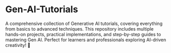# Gen-AI-Tutorials
A comprehensive collection of Generative AI tutorials, covering everything from basics to advanced techniques. This repository includes multiple hands-on projects, practical implementations, and step-by-step guides to mastering Gen AI. Perfect for learners and professionals exploring AI-driven creativity! 🚀

